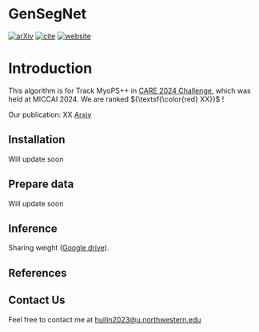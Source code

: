 # GenSegNet 
[![arXiv](https://img.shields.io/badge/arXiv-2311.12437-blue)](XX)
 [![cite](https://img.shields.io/badge/cite-BibTex-yellow)](XX)
[![website](https://img.shields.io/badge/Challenge%20website-50d13d)](https://www.zmic.org.cn/care_2024/track4/)
 

# Introduction
This algorithm is for Track MyoPS++ in [CARE 2024 Challenge](https://www.zmic.org.cn/care_2024/track4/), which was held at MICCAI 2024. We are ranked ${\textsf{\color{red} XX}}$ !

Our publication: XX [Arxiv](XX)


## Installation
Will update soon
## Prepare data
Will update soon
## Inference
Sharing weight ([Google drive](https://drive.google.com/drive/folders/1xNNUopYSzvtBs9EeyRUMr4ab5kjLJ71q?usp=sharing)). 
## References
## Contact Us
Feel free to contact me at huilin2023@u.northwestern.edu

